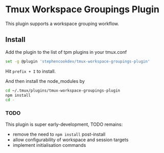 # Tmux Workspace Groupings Plugin

This plugin supports a workspace grouping workflow.

## Install

Add the plugin to the list of tpm plugins in your tmux.conf

```bash
set -g @plugin 'stephencookdev/tmux-workspace-groupings-plugin'
```

Hit `prefix + I` to install.

And then install the node_modules by

```bash
cd ~/.tmux/plugins/tmux-workspace-groupings-plugin
npm install
cd -
```

### TODO

This plugin is super early-development, TODO remains:

- remove the need to `npm install` post-install
- allow configurability of workspace and session targets
- implement initialisation commands
